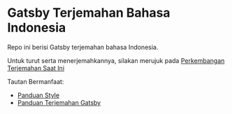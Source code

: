 
# Gatsby Terjemahan Bahasa Indonesia

Repo ini berisi Gatsby terjemahan bahasa Indonesia.

Untuk turut serta menerjemahkannya, silakan merujuk pada [Perkembangan Terjemahan Saat Ini](https://github.com/gatsbyjs/gatsby-ID/issues/1)

Tautan Bermanfaat:

* [Panduan Style](/style-guide.md)
* [Panduan Terjemahan Gatsby](https://www.gatsbyjs.org/contributing/gatsby-docs-translation-guide/)
